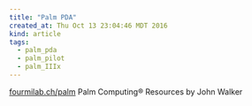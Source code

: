 ```yaml
---
title: "Palm PDA"
created_at: Thu Oct 13 23:04:46 MDT 2016
kind: article
tags:
  - palm_pda
  - palm_pilot
  - palm_IIIx
---
```


<a href="http://www.fourmilab.ch/palm/" target="_blank">fourmilab.ch/palm</a>
Palm Computing® Resources by John Walker

<!--
html boilerplate
<a href="" target="_blank"></a>
<a name=""></a>
<img src="" width="400px">
<ul>
  <li></li>
</ul>
<pre>
</pre>
<pre><code>
</code></pre>
<math xmlns='http://www.w3.org/1998/Math/MathML' display='block'>
</math>
-->
